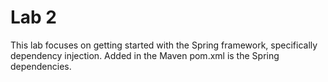 # Lab 2

This lab focuses on getting started with the Spring framework, specifically dependency injection. Added in the Maven pom.xml is the Spring dependencies.